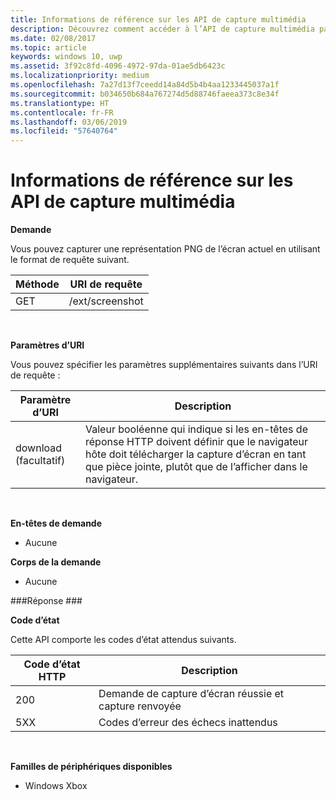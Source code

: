 ```yaml
---
title: Informations de référence sur les API de capture multimédia
description: Découvrez comment accéder à l’API de capture multimédia par programmation.
ms.date: 02/08/2017
ms.topic: article
keywords: windows 10, uwp
ms.assetid: 3f92c8fd-4096-4972-97da-01ae5db6423c
ms.localizationpriority: medium
ms.openlocfilehash: 7a27d13f7ceedd14a84d5b4b4aa1233445037a1f
ms.sourcegitcommit: b034650b684a767274d5d88746faeea373c8e34f
ms.translationtype: HT
ms.contentlocale: fr-FR
ms.lasthandoff: 03/06/2019
ms.locfileid: "57640764"
---
```

# <a name="media-capture-api-reference"></a>Informations de référence sur les API de capture multimédia #

**Demande**

Vous pouvez capturer une représentation PNG de l’écran actuel en utilisant le format de requête suivant.

| Méthode        | URI de requête     | 
| ------------- |-----------------|
| GET           | /ext/screenshot |
<br>

**Paramètres d’URI**

Vous pouvez spécifier les paramètres supplémentaires suivants dans l’URI de requête :


| Paramètre d’URI      | Description     | 
| ------------------ |-----------------|
| download (facultatif)| Valeur booléenne qui indique si les en-têtes de réponse HTTP doivent définir que le navigateur hôte doit télécharger la capture d’écran en tant que pièce jointe, plutôt que de l’afficher dans le navigateur.  |
<br>

**En-têtes de demande**

* Aucune

**Corps de la demande**

* Aucune

###<a name="response"></a>Réponse ###

**Code d’état**

Cette API comporte les codes d’état attendus suivants.

| Code d’état HTTP   | Description     | 
| ------------------ |-----------------|
| 200                | Demande de capture d’écran réussie et capture renvoyée |
| 5XX                | Codes d’erreur des échecs inattendus |
<br>

**Familles de périphériques disponibles**

* Windows Xbox

